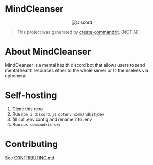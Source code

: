 # __MindCleanser__

<div align="center"><img alt="Discord" src="https://img.shields.io/discord/1351528196654497835?style=for-the-badge&logo=Discord&logoColor=white&label=Discord&color=5865F2">
</div>

> This project was generated by [create-commandkit](https://npmjs.com/package/create-commandkit).  (NOT AI)
# About MindCleanser
MindCleanser is a mental health discord bot that allows users to send mental health resources either to the whole server or to themselves via ephemeral.

# __Self-hosting__

1. Clone this repo
2. Run ```npm i discord.js dotenv commandkit@dev```
3. fill out .env.config and rename it to .env
3. Run ```npx commandkit dev```

# __Contributing__

See [CONTRIBUTING.md](https://github.com/MindCleanser/MindCleanser/blob/main/CONTRIBUTING.md)